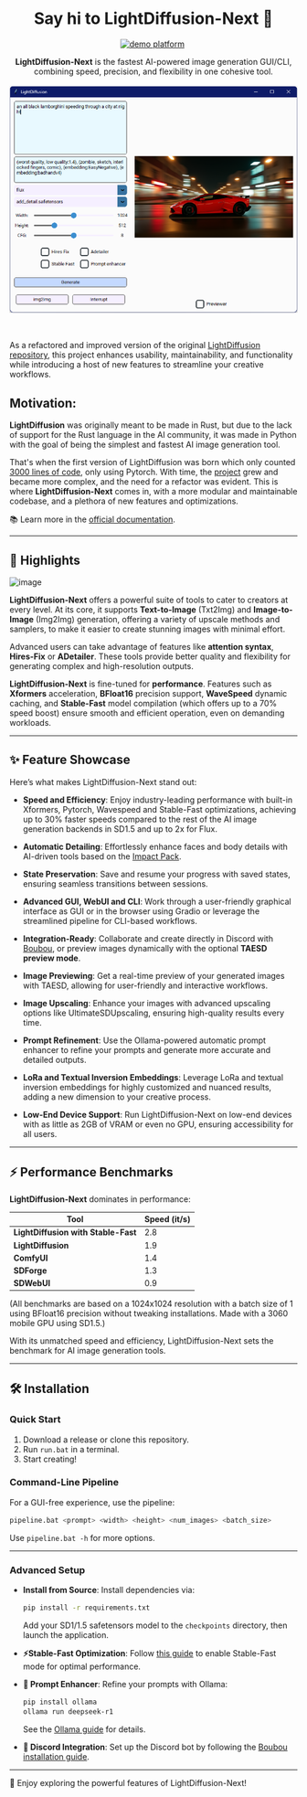 <div align="center">

# Say hi to LightDiffusion-Next 👋

[![demo platform](https://img.shields.io/badge/Play%20with%20LightDiffusion%21-LightDiffusion%20demo%20platform-lightblue)](https://huggingface.co/spaces/Aatricks/LightDiffusion-Next)&nbsp;

**LightDiffusion-Next**  is the fastest AI-powered image generation GUI/CLI, combining speed, precision, and flexibility in one cohesive tool.
</br>
</br>
  <a href="https://github.com/LightDiffusion/LightDiffusion-Next">
    <img src="./HomeImage.png" alt="Logo">

  </a>
</br>
</div>

As a refactored and improved version of the original [LightDiffusion repository](https://github.com/Aatrick/LightDiffusion), this project enhances usability, maintainability, and functionality while introducing a host of new features to streamline your creative workflows.

## Motivation:

**LightDiffusion** was originally meant to be made in Rust, but due to the lack of support for the Rust language in the AI community, it was made in Python with the goal of being the simplest and fastest AI image generation tool.

That's when the first version of LightDiffusion was born which only counted [3000 lines of code](https://github.com/LightDiffusion/LightDiffusion-original), only using Pytorch. With time, the [project](https://github.com/Aatrick/LightDiffusion) grew and became more complex, and the need for a refactor was evident. This is where **LightDiffusion-Next** comes in, with a more modular and maintainable codebase, and a plethora of new features and optimizations.

📚 Learn more in the [official documentation](https://aatrick.github.io/LightDiffusion/).

---

## 🌟 Highlights

![image](https://github.com/user-attachments/assets/b994fe0d-3a2e-44ff-93a4-46919cf865e3)

**LightDiffusion-Next** offers a powerful suite of tools to cater to creators at every level. At its core, it supports **Text-to-Image** (Txt2Img) and **Image-to-Image** (Img2Img) generation, offering a variety of upscale methods and samplers, to make it easier to create stunning images with minimal effort.

Advanced users can take advantage of features like **attention syntax**, **Hires-Fix** or **ADetailer**. These tools provide better quality and flexibility for generating complex and high-resolution outputs.

**LightDiffusion-Next** is fine-tuned for **performance**. Features such as **Xformers** acceleration, **BFloat16** precision support, **WaveSpeed** dynamic caching, and **Stable-Fast** model compilation (which offers up to a 70% speed boost) ensure smooth and efficient operation, even on demanding workloads.

---

## ✨ Feature Showcase

Here’s what makes LightDiffusion-Next stand out:

- **Speed and Efficiency**:
  Enjoy industry-leading performance with built-in Xformers, Pytorch, Wavespeed and Stable-Fast optimizations, achieving up to 30% faster speeds compared to the rest of the AI image generation backends in SD1.5 and up to 2x for Flux.

- **Automatic Detailing**:
  Effortlessly enhance faces and body details with AI-driven tools based on the [Impact Pack](https://github.com/ltdrdata/ComfyUI-Impact-Pack).

- **State Preservation**:
  Save and resume your progress with saved states, ensuring seamless transitions between sessions.

- **Advanced GUI, WebUI and CLI**:
  Work through a user-friendly graphical interface as GUI or in the browser using Gradio or leverage the streamlined pipeline for CLI-based workflows.

- **Integration-Ready**:
  Collaborate and create directly in Discord with [Boubou](https://github.com/Aatrick/Boubou), or preview images dynamically with the optional **TAESD preview mode**.

- **Image Previewing**:
  Get a real-time preview of your generated images with TAESD, allowing for user-friendly and interactive workflows.

- **Image Upscaling**:
  Enhance your images with advanced upscaling options like UltimateSDUpscaling, ensuring high-quality results every time.

- **Prompt Refinement**:
    Use the Ollama-powered automatic prompt enhancer to refine your prompts and generate more accurate and detailed outputs.

- **LoRa and Textual Inversion Embeddings**:
    Leverage LoRa and textual inversion embeddings for highly customized and nuanced results, adding a new dimension to your creative process.

- **Low-End Device Support**:
    Run LightDiffusion-Next on low-end devices with as little as 2GB of VRAM or even no GPU, ensuring accessibility for all users.

---

## ⚡ Performance Benchmarks

**LightDiffusion-Next** dominates in performance:

| **Tool**                           | **Speed (it/s)** |
|------------------------------------|------------------|
| **LightDiffusion with Stable-Fast** | 2.8              |
| **LightDiffusion**                 | 1.9              |
| **ComfyUI**                        | 1.4              |
| **SDForge**                        | 1.3              |
| **SDWebUI**                        | 0.9              |

(All benchmarks are based on a 1024x1024 resolution with a batch size of 1 using BFloat16 precision without tweaking installations. Made with a 3060 mobile GPU using SD1.5.)

With its unmatched speed and efficiency, LightDiffusion-Next sets the benchmark for AI image generation tools.

---

## 🛠 Installation

### Quick Start

1. Download a release or clone this repository.
2. Run `run.bat` in a terminal.
3. Start creating!

### Command-Line Pipeline

For a GUI-free experience, use the pipeline:
```bash
pipeline.bat <prompt> <width> <height> <num_images> <batch_size>
```
Use `pipeline.bat -h` for more options.

---

### Advanced Setup

- **Install from Source**:
  Install dependencies via:
  ```bash
  pip install -r requirements.txt
  ```
  Add your SD1/1.5 safetensors model to the `checkpoints` directory, then launch the application.

- **⚡Stable-Fast Optimization**:
  Follow [this guide](https://github.com/chengzeyi/stable-fast?tab=readme-ov-file#installation) to enable Stable-Fast mode for optimal performance.

- **🦙 Prompt Enhancer**:
  Refine your prompts with Ollama:
  ```bash
  pip install ollama
  ollama run deepseek-r1
  ```
  See the [Ollama guide](https://github.com/ollama/ollama?tab=readme-ov-file) for details.

- **🤖 Discord Integration**:
  Set up the Discord bot by following the [Boubou installation guide](https://github.com/Aatrick/Boubou).

---

🎨 Enjoy exploring the powerful features of LightDiffusion-Next!
